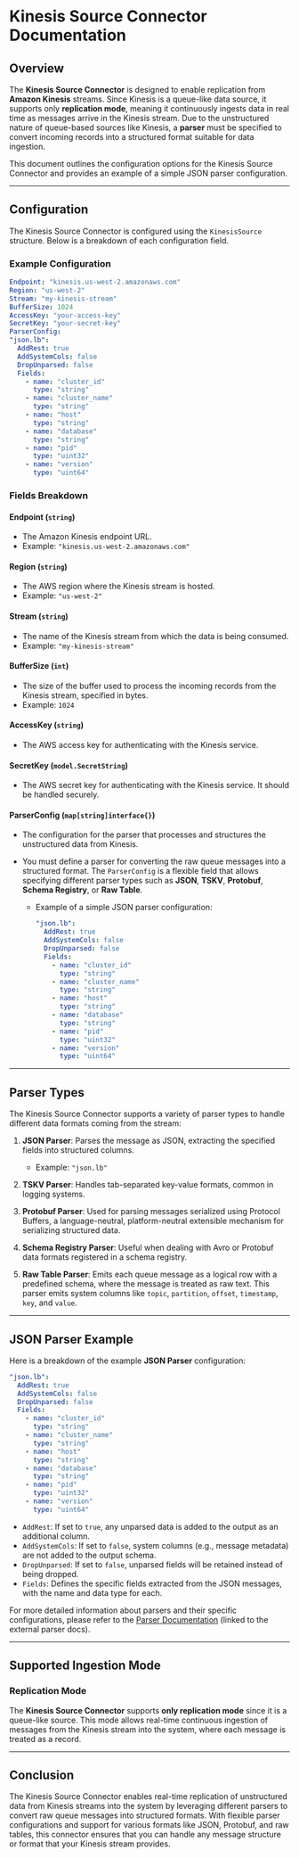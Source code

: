# Kinesis Source Connector Documentation

## Overview

The **Kinesis Source Connector** is designed to enable replication from **Amazon Kinesis** streams. Since Kinesis is a queue-like data source, it supports only **replication mode**, meaning it continuously ingests data in real time as messages arrive in the Kinesis stream. Due to the unstructured nature of queue-based sources like Kinesis, a **parser** must be specified to convert incoming records into a structured format suitable for data ingestion.

This document outlines the configuration options for the Kinesis Source Connector and provides an example of a simple JSON parser configuration.

---

## Configuration

The Kinesis Source Connector is configured using the `KinesisSource` structure. Below is a breakdown of each configuration field.

### Example Configuration

```yaml
Endpoint: "kinesis.us-west-2.amazonaws.com"
Region: "us-west-2"
Stream: "my-kinesis-stream"
BufferSize: 1024
AccessKey: "your-access-key"
SecretKey: "your-secret-key"
ParserConfig:
"json.lb":
  AddRest: true
  AddSystemCols: false
  DropUnparsed: false
  Fields:
    - name: "cluster_id"
      type: "string"
    - name: "cluster_name"
      type: "string"
    - name: "host"
      type: "string"
    - name: "database"
      type: "string"
    - name: "pid"
      type: "uint32"
    - name: "version"
      type: "uint64"
```

### Fields Breakdown

#### **Endpoint** (`string`)
- The Amazon Kinesis endpoint URL.
- Example: `"kinesis.us-west-2.amazonaws.com"`

#### **Region** (`string`)
- The AWS region where the Kinesis stream is hosted.
- Example: `"us-west-2"`

#### **Stream** (`string`)
- The name of the Kinesis stream from which the data is being consumed.
- Example: `"my-kinesis-stream"`

#### **BufferSize** (`int`)
- The size of the buffer used to process the incoming records from the Kinesis stream, specified in bytes.
- Example: `1024`

#### **AccessKey** (`string`)
- The AWS access key for authenticating with the Kinesis service.

#### **SecretKey** (`model.SecretString`)
- The AWS secret key for authenticating with the Kinesis service. It should be handled securely.

#### **ParserConfig** (`map[string]interface{}`)
- The configuration for the parser that processes and structures the unstructured data from Kinesis.
- You must define a parser for converting the raw queue messages into a structured format. The `ParserConfig` is a flexible field that allows specifying different parser types such as **JSON**, **TSKV**, **Protobuf**, **Schema Registry**, or **Raw Table**.

    - Example of a simple JSON parser configuration:
      ```yaml
      "json.lb":
        AddRest: true
        AddSystemCols: false
        DropUnparsed: false
        Fields:
          - name: "cluster_id"
            type: "string"
          - name: "cluster_name"
            type: "string"
          - name: "host"
            type: "string"
          - name: "database"
            type: "string"
          - name: "pid"
            type: "uint32"
          - name: "version"
            type: "uint64"
      ```

---

## Parser Types

The Kinesis Source Connector supports a variety of parser types to handle different data formats coming from the stream:

1. **JSON Parser**: Parses the message as JSON, extracting the specified fields into structured columns.
    - Example: `"json.lb"`

2. **TSKV Parser**: Handles tab-separated key-value formats, common in logging systems.

3. **Protobuf Parser**: Used for parsing messages serialized using Protocol Buffers, a language-neutral, platform-neutral extensible mechanism for serializing structured data.

4. **Schema Registry Parser**: Useful when dealing with Avro or Protobuf data formats registered in a schema registry.

5. **Raw Table Parser**: Emits each queue message as a logical row with a predefined schema, where the message is treated as raw text. This parser emits system columns like `topic`, `partition`, `offset`, `timestamp`, `key`, and `value`.

---

## JSON Parser Example

Here is a breakdown of the example **JSON Parser** configuration:

```yaml
"json.lb":
  AddRest: true
  AddSystemCols: false
  DropUnparsed: false
  Fields:
    - name: "cluster_id"
      type: "string"
    - name: "cluster_name"
      type: "string"
    - name: "host"
      type: "string"
    - name: "database"
      type: "string"
    - name: "pid"
      type: "uint32"
    - name: "version"
      type: "uint64"
```

- `AddRest`: If set to `true`, any unparsed data is added to the output as an additional column.
- `AddSystemCols`: If set to `false`, system columns (e.g., message metadata) are not added to the output schema.
- `DropUnparsed`: If set to `false`, unparsed fields will be retained instead of being dropped.
- `Fields`: Defines the specific fields extracted from the JSON messages, with the name and data type for each.

For more detailed information about parsers and their specific configurations, please refer to the [Parser Documentation](#) (linked to the external parser docs).

---

## Supported Ingestion Mode

### Replication Mode

The **Kinesis Source Connector** supports **only replication mode** since it is a queue-like source. This mode allows real-time continuous ingestion of messages from the Kinesis stream into the system, where each message is treated as a record.

---

## Conclusion

The Kinesis Source Connector enables real-time replication of unstructured data from Kinesis streams into the system by leveraging different parsers to convert raw queue messages into structured formats. With flexible parser configurations and support for various formats like JSON, Protobuf, and raw tables, this connector ensures that you can handle any message structure or format that your Kinesis stream provides.
